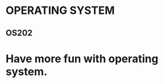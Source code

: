# OPERATING SYSTEM

## OS202

Have more fun with operating system.
====================================
